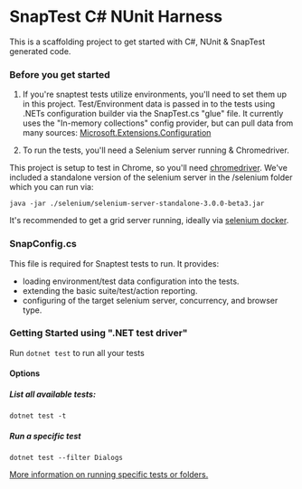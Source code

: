 # SnapTest C# NUnit Harness

This is a scaffolding project to get started with C#, NUnit & SnapTest generated code.

### Before you get started

1. If you're snaptest tests utilize environments, you'll need to set them up in this project.  Test/Environment data is passed in to the tests using .NETs configuration builder via the SnapTest.cs "glue" file.  It currently
uses the "In-memory collections" config provider, but can pull data from many sources: [Microsoft.Extensions.Configuration](https://docs.microsoft.com/en-us/aspnet/core/fundamentals/configuration/?view=aspnetcore-2.1)  

1. To run the tests, you'll need a Selenium server running & Chromedriver. 

This project is setup to test in Chrome, so you'll need [chromedriver](http://chromedriver.chromium.org/downloads).  We've included a standalone version of the selenium server in the /selenium 
folder which you can run via:

`java -jar ./selenium/selenium-server-standalone-3.0.0-beta3.jar`

It's recommended to get a grid server running, ideally via [selenium docker](https://github.com/SeleniumHQ/docker-selenium).  

### SnapConfig.cs
 
This file is required for Snaptest tests to run.  It provides:
- loading environment/test data configuration into the tests.
- extending the basic suite/test/action reporting.
- configuring of the target selenium server, concurrency, and browser type.  

### Getting Started using ".NET test driver" 

Run ```dotnet test``` to run all your tests

#### Options

##### List all available tests:
```dotnet test -t```

##### Run a specific test 
```dotnet test --filter Dialogs```

[More information on running specific tests or folders.](https://docs.microsoft.com/en-us/dotnet/core/testing/selective-unit-tests)
